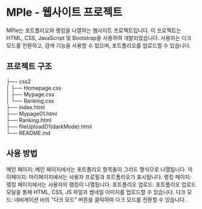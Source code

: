 # MPle - 웹사이트 프로젝트

MPle는 포트폴리오와 랭킹을 나열하는 웹사이트 프로젝트입니다. 이 프로젝트는 HTML, CSS, JavaScript 및 Bootstrap을 사용하여 개발되었습니다. 사용자는 다크 모드를 전환하고, 검색 기능을 사용할 수 있으며, 포트폴리오를 업로드할 수 있습니다.

## 프로젝트 구조

├── css2 <br>
│ ├── Homepage.css <br>
│ ├── Mypage.css <br>
│ └── Ranking.css <br>
├── index.html <br>
├── Mypage01.html <br>
├── Ranking.html <br>
├── fileUploadD1(darkMode).html <br>
└── README.md

## 사용 방법
메인 페이지: 메인 페이지에서는 포트폴리오 항목들이 그리드 형식으로 나열됩니다.
마이페이지: 마이페이지에서는 사용자 프로필과 포트폴리오가 표시됩니다.
랭킹 페이지: 랭킹 페이지에서는 사용자의 랭킹이 나열됩니다.
포트폴리오 업로드: 포트폴리오 업로드 모달을 통해 HTML, CSS, JS 파일과 썸네일 이미지를 업로드할 수 있습니다.
다크 모드: 네비게이션 바의 "다크 모드" 버튼을 클릭하여 다크 모드를 전환할 수 있습니다.
